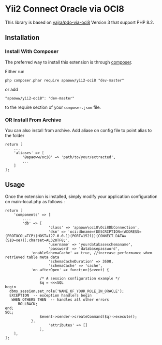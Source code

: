 Yii2 Connect Oracle via OCI8
============================

This library is based on  [yajra/pdo-via-oci8](https://github.com/yajra/pdo-via-oci8) Version 3 that support PHP 8.2.

Installation
------------

### Install With Composer

The preferred way to install this extension is through [composer](http://getcomposer.org/download/).

Either run

```
php composer.phar require apaoww/yii2-oci8 "dev-master"
```

or add

```
"apaoww/yii2-oci8": "dev-master"
```

to the require section of your `composer.json` file.

### OR Install From Archive
You can also install from archive. Add aliase on config file to point alias to the folder
```
return [
    ...
    'aliases' => [
        '@apaoww/oci8' => 'path/to/your/extracted',
        ...
    ]
];
```

Usage
-----

Once the extension is installed, simply modify your application configuration on main-local.php as follows :

```
return [	
	'components' => [
		....
		'db' => [
                    'class' => 'apaoww\oci8\Oci8DbConnection',
                    'dsn' => 'oci:dbname=(DESCRIPTION=(ADDRESS=(PROTOCOL=TCP)(HOST=127.0.0.1)(PORT=1521))(CONNECT_DATA=(SID=xe)));charset=AL32UTF8;',
                    'username' => 'yourdatabaseschemaname',
                    'password' => 'databasepassword',
		    'enableSchemaCache' => true, //increase performance when retrieved table meta data
            	    'schemaCacheDuration' => 3600,
            	    'schemaCache' => 'cache',
		    'on afterOpen' => function($event) {

                /* A session configuration example */
                $q = <<<SQL
begin
  dbms_session.set_role('NAME_OF_YOUR_ROLE_IN_ORACLE');
  EXCEPTION  -- exception handlers begin
   WHEN OTHERS THEN  -- handles all other errors
      ROLLBACK;
end;
SQL;
                $event->sender->createCommand($q)->execute();
            },
                    'attributes' => []
                ],
	],
];
```


